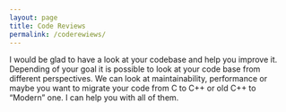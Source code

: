 ```yaml
---
layout: page
title: Code Reviews
permalink: /coderewiews/
---
```

I would be glad to have a look at your codebase and help you improve it. Depending of your goal it is possible to look at your code base from different perspectives. We can look at maintainability, performance or maybe you want to migrate your code from C to C++ or old C++ to “Modern” one. I can help you with all of them.
